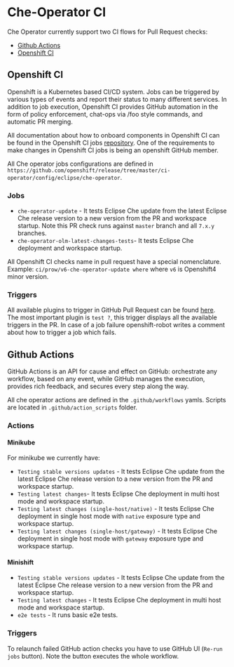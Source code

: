 # Che-Operator CI
Che Operator currently support two CI flows for Pull Request checks:
  - [Github Actions](https://github.com/eclipse/che-operator/actions)
  - [Openshift CI](https://prow.ci.openshift.org/?job=*che*operator*)

## Openshift CI

Openshift is a Kubernetes based CI/CD system. Jobs can be triggered by various types of events and report their status to many different services. In addition to job execution, Openshift CI provides GitHub automation in the form of policy enforcement, chat-ops via /foo style commands, and automatic PR merging.

All documentation about how to onboard components in Openshift CI can be found in the Openshift CI jobs [repository](https://github.com/openshift/release). One of the requirements to make changes in Openshift CI jobs is being an openshift GitHub member.

All Che operator jobs configurations are defined in `https://github.com/openshift/release/tree/master/ci-operator/config/eclipse/che-operator`.

### Jobs
- `che-operator-update` - It tests Eclipse Che update from the latest Eclipse Che release version to a new version from the PR and workspace startup. Note this PR check runs against `master` branch and all `7.x.y` branches.
- `che-operator-olm-latest-changes-tests`- It tests Eclipse Che deployment and workspace startup.

All Openshift CI checks name in pull request have a special nomenclature. Example: `ci/prow/v6-che-operator-update where` where `v6` is Openshift4 minor version.

### Triggers
All available plugins to trigger in GitHub Pull Request can be found [here](https://github.com/openshift/release/blob/master/core-services/prow/02_config/_plugins.yaml#L3607). The most important plugin is `test ?`, this trigger displays all the available triggers in the PR. In case of a job failure openshift-robot writes a comment about how to trigger a job which fails.

## Github Actions

GitHub Actions is an API for cause and effect on GitHub: orchestrate any workflow, based on any event, while GitHub manages the execution, provides rich feedback, and secures every step along the way.

All che operator actions are defined in the `.github/workflows` yamls. Scripts are located in `.github/action_scripts` folder.

### Actions

#### Minikube
For minikube we currently have:
- `Testing stable versions updates` - It tests Eclipse Che update from the latest Eclipse Che release version to a new version from the PR and workspace startup.
- `Testing latest changes`- It tests Eclipse Che deployment in multi host mode and workspace startup.
- `Testing latest changes (single-host/native)` - It tests Eclipse Che deployment in single host mode with `native` exposure type and workspace startup.
- `Testing latest changes (single-host/gateway)` - It tests Eclipse Che deployment in single host mode with `gateway` exposure type and workspace startup.

#### Minishift
- `Testing stable versions updates` - It tests Eclipse Che update from the latest Eclipse Che release version to a new version from the PR and workspace startup.
- `Testing latest changes` - It tests Eclipse Che deployment in multi host mode and workspace startup.
- `e2e tests` - It runs basic e2e tests.

### Triggers
To relaunch failed GitHub action checks you have to use GitHub UI (`Re-run jobs` button). Note the button executes the whole workflow.
